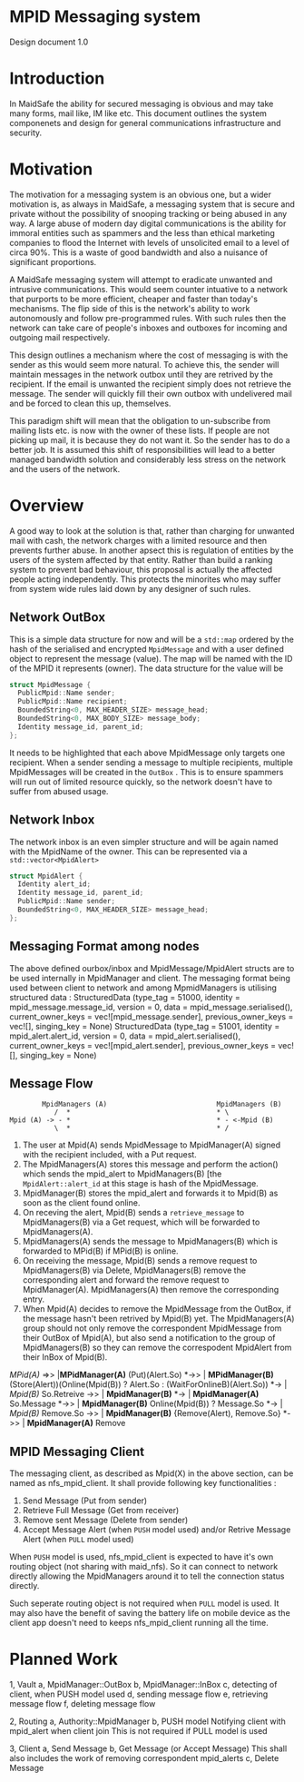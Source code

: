 MPID Messaging system
=========

Design document 1.0

Introduction
============

In MaidSafe the ability for secured messaging is obvious and may take many forms, mail like, IM like etc. This document outlines the system componenets and design for general communications infrastructure and security.

Motivation
==========

The motivation for a messaging system is an obvious one, but a wider motivation is, as always in MaidSafe, a messaging system that is secure and private without the possibility of snooping tracking or being abused in any way. A large abuse of modern day digital communications is the ability for immoral entities such as spammers and the less than ethical marketing companies to flood the Internet with levels of unsolicited email to a level of circa 90%. This is a waste of good bandwidth and also a nuisance of significant proportions.

A MaidSafe messaging system will attempt to eradicate unwanted and intrusive communications. This would seem counter intuative to a network that purports to be more efficient, cheaper and faster than today's mechanisms. The flip side of this is the network's ability to work autonomously and follow pre-programmed rules. With such rules then the network can take care of people's inboxes and outboxes for incoming and outgoing mail respectively.

This design outlines a mechanism where the cost of messaging is with the sender as this would seem more natural. To achieve this, the sender will maintain messages in the network outbox until they are retrived by the recipient. If the email is unwanted the recipient simply does not retrieve the message. The sender will quickly fill their own outbox with undelivered mail and be forced to clean this up, themselves.

This paradigm shift will mean that the obligation to un-subscribe from mailing lists etc. is now with the owner of these lists. If people are not picking up mail, it is because they do not want it. So the sender has to do a better job. It is assumed this shift of responsibilities will lead to a better managed bandwidth solution and considerably less stress on the network and the users of the network.

Overview
========

A good way to look at the solution is that, rather than charging for unwanted mail with cash, the network charges with a limited resource and then prevents further abuse. In another apsect this is regulation of entities by the users of the system affected by that entity. Rather than build a ranking system to prevent bad behaviour, this proposal is actually the affected people acting independently. This protects the minorites who may suffer from system wide rules laid down by any designer of such rules.

Network OutBox
--------------

This is a simple data structure for now and will be a ```std::map``` ordered by the hash of the serialised and encrypted ```MpidMessage```  and with a user defined object to represent the message (value). The map will be named with the ID of the MPID it represents (owner). The data structure for the value will be

```c++
struct MpidMessage {
  PublicMpid::Name sender;
  PublicMpid::Name recipient;
  BoundedString<0, MAX_HEADER_SIZE> message_head;
  BoundedString<0, MAX_BODY_SIZE> message_body;
  Identity message_id, parent_id;
};

```

It needs to be highlighted that each above MpidMessage only targets one recipient. When a sender sending a message to multiple recipients, multiple MpidMessages will be created in the ```OutBox``` . This is to ensure spammers will run out of limited resource quickly, so the network doesn't have to suffer from abused usage.

Network Inbox
-------------

The network inbox is an even simpler structure and will be again named with the MpidName of the owner. This can be represented via a ```std::vector<MpidAlert>```

```c++
struct MpidAlert {
  Identity alert_id;
  Identity message_id, parent_id;
  PublicMpid::Name sender;
  BoundedString<0, MAX_HEADER_SIZE> message_head;
};
```

Messaging Format among nodes
--------------
The above defined ourbox/inbox and MpidMessage/MpidAlert structs are to be used internally in MpidManager and client.
The messaging format being used between client to network and among MpmidManagers is utilising structured data :
StructuredData (type_tag = 51000, identity = mpid_message.message_id, version = 0,
                data = mpid_message.serialised(),
                current_owner_keys = vec![mpid_message.sender],
                previous_owner_keys = vec![], singing_key = None)
StructuredData (type_tag = 51001, identity = mpid_alert.alert_id, version = 0,
                data = mpid_alert.serialised(),
                current_owner_keys = vec![mpid_alert.sender],
                previous_owner_keys = vec![], singing_key = None)


Message Flow
------------
```
        MpidManagers (A)                           MpidManagers (B)
           /  *                                    * \
Mpid (A) -> - *                                    * - <-Mpid (B)
           \  *                                    * /

```
1. The user at Mpid(A) sends MpidMessage to MpidManager(A) signed with the recipient included, with a Put request.
2. The MpidManagers(A) stores this message and perform the action() which sends the mpid_alert to MpidManagers(B) [the ```MpidAlert::alert_id``` at this stage is hash of the MpidMessage.
3. MpidManager(B) stores the mpid_alert and forwards it to Mpid(B) as soon as the client found online.
4. On receving the alert, Mpid(B) sends a ```retrieve_message``` to MpidManagers(B) via a Get request, which will be forwarded to MpidManagers(A).
5. MpidManagers(A) sends the message to MpidManagers(B) which is forwarded to MPid(B) if MPid(B) is online.
6. On receiving the message, Mpid(B) sends a remove request to MpidManagers(B) via Delete, MpidManagers(B) remove the corresponding alert and forward the remove request to MpidManager(A). MpidManagers(A) then remove the corresponding entry.
7. When Mpid(A) decides to remove the MpidMessage from the OutBox, if the message hasn't been retrived by Mpid(B) yet. The MpidManagers(A) group should not only remove the correspondent MpidMessage from their OutBox of Mpid(A), but also send a notification to the group of MpidManagers(B) so they can remove the correspodent MpidAlert from their InBox of Mpid(B).

_MPid(A)_ =>> |__MPidManager(A)__ (Put)(Alert.So) *->> | __MPidManager(B)__  (Store(Alert))(Online(Mpid(B)) ? Alert.So : (WaitForOnlineB)(Alert.So)) *-> | _Mpid(B)_ So.Retreive ->> | __MpidManager(B)__ *-> | __MpidManager(A)__ So.Message *->> | __MpidManager(B)__ Online(Mpid(B)) ? Message.So *-> | _Mpid(B)_ Remove.So ->> | __MpidManager(B)__ {Remove(Alert), Remove.So} *->> | __MpidManager(A)__ Remove

MPID Messaging Client
--------------
The messaging client, as described as Mpid(X) in the above section, can be named as nfs_mpid_client. It shall provide following key functionalities :

1. Send Message (Put from sender)
2. Retrieve Full Message (Get from receiver)
3. Remove sent Message (Delete from sender)
4. Accept Message Alert (when ```PUSH``` model used) and/or Retrive Message Alert (when ```PULL``` model used)

When ```PUSH``` model is used, nfs_mpid_client is expected to have it's own routing object (not sharing with maid_nfs). So it can connect to network directly allowing the MpidManagers around it to tell the connection status directly.

Such seperate routing object is not required when ```PULL``` model is used. It may also have the benefit of saving the battery life on mobile device as the client app doesn't need to keeps nfs_mpid_client running all the time.

Planned Work
============
1, Vault
    a, MpidManager::OutBox
    b, MpidManager::InBox
    c, detecting of client, when PUSH model used
    d, sending message flow
    e, retrieving message flow
    f, deleting message flow

2, Routing
    a, Authority::MpidManager
    b, PUSH model
        Notifying client with mpid_alert when client join
        This is not required if PULL model is used

3, Client
    a, Send Message
    b, Get Message (or Accept Message)
        This shall also includes the work of removing correspondent mpid_alerts
    c, Delete Message

